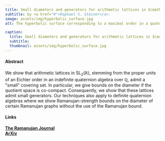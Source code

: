 ```yaml
---
title: Small diameters and generators for arithmetic lattices in $\mathrm{SL}_2(\mathbb{R})$ and certain Ramanujan graphs
subtitle: by <a href="#">Raphael S. Steiner</a>.
image: assets/img/hyperbolic_surface.jpg
alt: The hyperbolic surface corresponding to a maximal order in a quaternion algebra over Q of reduced discriminant 35 depicted in the Poincaré disk.

caption:
  title: Small diameters and generators for arithmetic lattices in $\mathrm{SL}_2(\mathbb{R})$ and certain Ramanujan graphs
  subtitle:
  thumbnail: assets/img/hyperbolic_surface.jpg
---
```


#### Abstract
We show that arithmetic lattices in $\mathrm{SL}_{2}(\mathbb{R})$, stemming from the proper units of an Eichler order in an indefinite quaternion algebra over $\mathbb{Q}$, admit a "small" covering set. In particular, we give bounds on the diameter if the quotient space is co-compact. Consequently, we show that these lattices admit small generators. Our techniques also apply to definite quaternion algebras where we show Ramanujan-strength bounds on the diameter of certain Ramanujan graphs without the use of the Ramanujan bound.

#### Links

**[The Ramanujan Journal](https://doi.org/10.1007/s11139-023-00725-1)**  
**[ArXiv](https://arxiv.org/abs/2207.12684)**  
